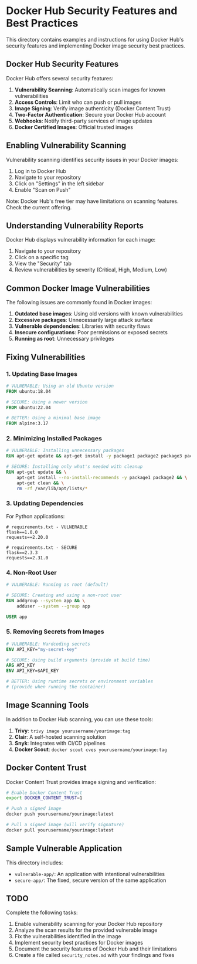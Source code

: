 # Docker Hub Security Features and Best Practices

This directory contains examples and instructions for using Docker Hub's security features and implementing Docker image security best practices.

## Docker Hub Security Features

Docker Hub offers several security features:

1. **Vulnerability Scanning**: Automatically scan images for known vulnerabilities
2. **Access Controls**: Limit who can push or pull images
3. **Image Signing**: Verify image authenticity (Docker Content Trust)
4. **Two-Factor Authentication**: Secure your Docker Hub account
5. **Webhooks**: Notify third-party services of image updates
6. **Docker Certified Images**: Official trusted images

## Enabling Vulnerability Scanning

Vulnerability scanning identifies security issues in your Docker images:

1. Log in to Docker Hub
2. Navigate to your repository
3. Click on "Settings" in the left sidebar
4. Enable "Scan on Push"

Note: Docker Hub's free tier may have limitations on scanning features. Check the current offering.

## Understanding Vulnerability Reports

Docker Hub displays vulnerability information for each image:

1. Navigate to your repository
2. Click on a specific tag
3. View the "Security" tab
4. Review vulnerabilities by severity (Critical, High, Medium, Low)

## Common Docker Image Vulnerabilities

The following issues are commonly found in Docker images:

1. **Outdated base images**: Using old versions with known vulnerabilities
2. **Excessive packages**: Unnecessarily large attack surface
3. **Vulnerable dependencies**: Libraries with security flaws
4. **Insecure configurations**: Poor permissions or exposed secrets
5. **Running as root**: Unnecessary privileges

## Fixing Vulnerabilities

### 1. Updating Base Images

```dockerfile
# VULNERABLE: Using an old Ubuntu version
FROM ubuntu:18.04

# SECURE: Using a newer version
FROM ubuntu:22.04

# BETTER: Using a minimal base image
FROM alpine:3.17
```

### 2. Minimizing Installed Packages

```dockerfile
# VULNERABLE: Installing unnecessary packages
RUN apt-get update && apt-get install -y package1 package2 package3 package4 ...

# SECURE: Installing only what's needed with cleanup
RUN apt-get update && \
    apt-get install --no-install-recommends -y package1 package2 && \
    apt-get clean && \
    rm -rf /var/lib/apt/lists/*
```

### 3. Updating Dependencies

For Python applications:
```
# requirements.txt - VULNERABLE
flask==1.0.0
requests==2.20.0

# requirements.txt - SECURE
flask==2.3.3
requests==2.31.0
```

### 4. Non-Root User

```dockerfile
# VULNERABLE: Running as root (default)

# SECURE: Creating and using a non-root user
RUN addgroup --system app && \
    adduser --system --group app

USER app
```

### 5. Removing Secrets from Images

```dockerfile
# VULNERABLE: Hardcoding secrets
ENV API_KEY="my-secret-key"

# SECURE: Using build arguments (provide at build time)
ARG API_KEY
ENV API_KEY=$API_KEY

# BETTER: Using runtime secrets or environment variables
# (provide when running the container)
```

## Image Scanning Tools

In addition to Docker Hub scanning, you can use these tools:

1. **Trivy**: `trivy image yourusername/yourimage:tag`
2. **Clair**: A self-hosted scanning solution
3. **Snyk**: Integrates with CI/CD pipelines
4. **Docker Scout**: `docker scout cves yourusername/yourimage:tag`

## Docker Content Trust

Docker Content Trust provides image signing and verification:

```bash
# Enable Docker Content Trust
export DOCKER_CONTENT_TRUST=1

# Push a signed image
docker push yourusername/yourimage:latest

# Pull a signed image (will verify signature)
docker pull yourusername/yourimage:latest
```

## Sample Vulnerable Application

This directory includes:

- `vulnerable-app/`: An application with intentional vulnerabilities
- `secure-app/`: The fixed, secure version of the same application

## TODO

Complete the following tasks:
1. Enable vulnerability scanning for your Docker Hub repository
2. Analyze the scan results for the provided vulnerable image
3. Fix the vulnerabilities identified in the image
4. Implement security best practices for Docker images
5. Document the security features of Docker Hub and their limitations
6. Create a file called `security_notes.md` with your findings and fixes 